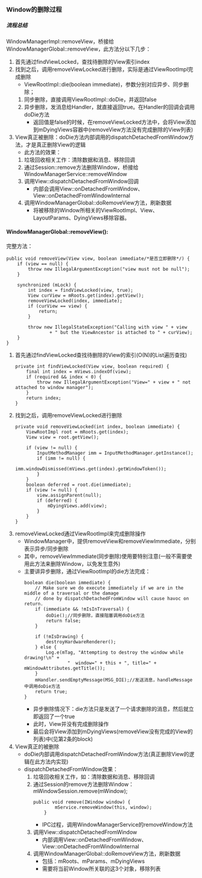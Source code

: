 ### Window的删除过程

##### 流程总结

WindowManagerImpl::removeView，桥接给WindowManagerGlobal::removeView，此方法分以下几步：
1. 首先通过findViewLocked，查找待删除的View索引index
2. 找到之后，调用removeViewLocked进行删除，实际是通过ViewRootImpl完成删除
	* ViewRootImpl::die(boolean immediate)，参数分别对应异步、同步删除；
	1. 同步删除，直接调用ViewRootImpl::doDie，并返回false
	2. 异步删除，发消息给Handler，就直接返回true。在Handler的回调会调用doDie方法
		* 返回值是false的时候，在removeViewLocked方法中，会将View添加到mDyingViews容器中(removeView方法没有完成删除的View列表)
3. View真正被删除：doDie方法内部调用的dispatchDetachedFromWindow方法，才是真正删除View的逻辑
	* 此方法的效果：
	1. 垃圾回收相关工作：清除数据和消息、移除回调
	2. 通过Session::remove方法删除Window，桥接给WindowManagerService::removeWindow
	3. 调用View::dispatchDetachedFromWindow回调
		* 内部会调用View::onDetachedFromWindow、View::onDetachedFromWindowInternal
	4. 调用WindowManagerGlobal::doRemoveView方法，刷新数据
		* 将被移除的Window所相关的ViewRootImpl、View、LayoutParams、DyingViews移除容器。

#### WindowManagerGlobal::removeView():
完整方法：
```
public void removeView(View view, boolean immediate/*是否立即删除*/) {
    if (view == null) {
        throw new IllegalArgumentException("view must not be null");
    }

    synchronized (mLock) {
        int index = findViewLocked(view, true);
        View curView = mRoots.get(index).getView();
        removeViewLocked(index, immediate);
        if (curView == view) {
            return;
        }

        throw new IllegalStateException("Calling with view " + view
                + " but the ViewAncestor is attached to " + curView);
    }
}
```

1. 首先通过findViewLocked查找待删除的View的索引(O(N)的List遍历查找)
    ```
    private int findViewLocked(View view, boolean required) {
        final int index = mViews.indexOf(view);
        if (required && index < 0) {
            throw new IllegalArgumentException("View=" + view + " not attached to window manager");
        }
        return index;
    }
    ```
2. 找到之后，调用removeViewLocked进行删除
    ```
    private void removeViewLocked(int index, boolean immediate) {
        ViewRootImpl root = mRoots.get(index);
        View view = root.getView();

        if (view != null) {
            InputMethodManager imm = InputMethodManager.getInstance();
            if (imm != null) {
                imm.windowDismissed(mViews.get(index).getWindowToken());
            }
        }
        boolean deferred = root.die(immediate);
        if (view != null) {
            view.assignParent(null);
            if (deferred) {
                mDyingViews.add(view);
            }
        }
    }
    ```
3. removeViewLocked通过ViewRootImpl来完成删除操作
    * WindowManager中，提供removeView和removeViewImmediate，分别表示异步/同步删除
    * 其中，removeViewImmediate(同步删除)使用要特别注意(一般不需要使用此方法来删除Window，以免发生意外)
    * 主要讲异步删除，通过ViewRootImpl的die方法完成：
        ```
        boolean die(boolean immediate) {
            // Make sure we do execute immediately if we are in the middle of a traversal or the damage
            // done by dispatchDetachedFromWindow will cause havoc on return.
            if (immediate && !mIsInTraversal) {
                doDie();//同步删除，直接阻塞调用doDie方法
                return false;
            }

            if (!mIsDrawing) {
                destroyHardwareRenderer();
            } else {
                Log.e(mTag, "Attempting to destroy the window while drawing!\n" +
                        "  window=" + this + ", title=" + mWindowAttributes.getTitle());
            }
            mHandler.sendEmptyMessage(MSG_DIE);//发送消息，handleMessage中调用doDie方法
            return true;
        }
        ```
        * 异步删除情况下：die方法只是发送了一个请求删除的消息，然后就立即返回了一个true
        * 此时，View并没有完成删除操作
        * 最后会将View添加到mDyingViews(removeView没有完成的View的列表)中(见第2条的block)
4. View真正的被删除
    * doDie内部调用dispatchDetachedFromWindow方法(真正删除View的逻辑在此方法内实现)
    * dispatchDetachedFromWindow效果：
        1. 垃圾回收相关工作，如：清除数据和消息、移除回调
        2. 通过Session的remove方法删除Window：mWindowSession.remove(mWindow);
            ```
            public void remove(IWindow window) {
                    mService.removeWindow(this, window);
                }
            ```
            * IPC过程，调用WindowManagerService的removeWindow方法
        3. 调用View::dispatchDetachedFromWindow
            * 内部调用View::onDetachedFromWindow、View::onDetachedFromWindowInternal
        4. 调用WindowManagerGlobal::doRemoveView方法，刷新数据
            * 包括：mRoots、mParams、mDyingViews
            * 需要将当前Window所关联的这3个对象，移除列表